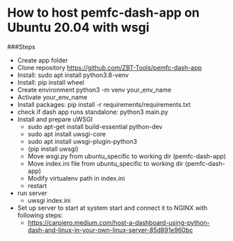 # How to host pemfc-dash-app on Ubuntu 20.04 with wsgi
###Steps

- Create app folder
- Clone repository https://github.com/ZBT-Tools/pemfc-dash-app
- Install: sudo apt install python3.8-venv
- Install: pip install wheel
- Create environment python3 -m venv your_env_name
- Activate your_env_name
- Install packages: pip install -r requirements/requirements.txt
- check if dash app runs standalone: python3 main.py 
- Install and prepare uWSGI
  - sudo apt-get install build-essential python-dev
  - sudo apt install uwsgi-core
  - sudo apt install  uwsgi-plugin-python3
  - (pip install uwsgi)
  - Move wsgi.py from ubuntu_specific to working dir (pemfc-dash-app)
  - Move index.ini file from ubuntu_specific to working dir (pemfc-dash-app)
  - Modify virtualenv path in index.ini
  - restart 
- run server
  - uwsgi index.ini
- Set up server to start at system start and connect it to NGINX with following steps:
  - https://carpiero.medium.com/host-a-dashboard-using-python-dash-and-linux-in-your-own-linux-server-85d891e960bc